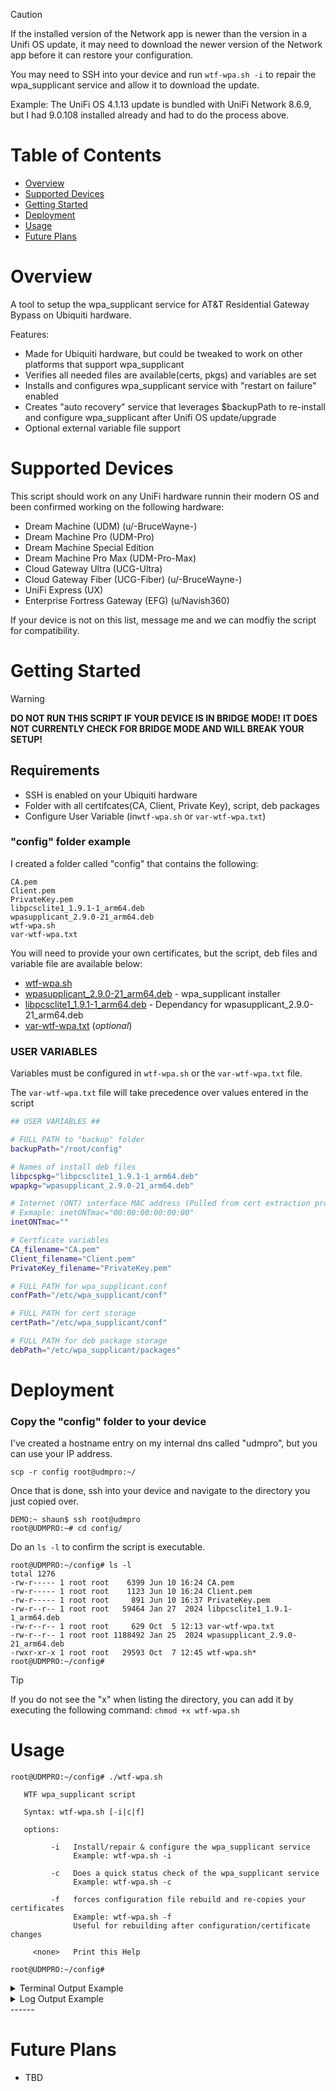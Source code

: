 > [!CAUTION]
> If the installed version of the Network app is newer than the version in a Unifi OS update, it may need to download the newer version of the Network app before it can restore your configuration.
> 
> You may need to SSH into your device and run ``` wtf-wpa.sh -i ``` to repair the wpa_supplicant service and allow it to download the update.
> 
> Example: The UniFi OS 4.1.13 update is bundled with UniFi Network 8.6.9, but I had 9.0.108 installed already and had to do the process above.
> 



# Table of Contents
- [Overview](#overview)
- [Supported Devices](#supported-devices)
- [Getting Started](#getting-started)
- [Deployment](#deployment)
- [Usage](#usage)
- [Future Plans](#future-plans)

# Overview
A tool to setup the wpa_supplicant service for AT&T Residential Gateway Bypass on Ubiquiti hardware.

Features:
- Made for Ubiquiti hardware, but could be tweaked to work on other platforms that support wpa_supplicant
- Verifies all needed files are available(certs, pkgs) and variables are set
- Installs and configures wpa_supplicant service with "restart on failure" enabled
- Creates "auto recovery" service that leverages $backupPath to re-install and configure wpa_supplicant after Unifi OS update/upgrade
- Optional external variable file support

# Supported Devices
This script should work on any UniFi hardware runnin their modern OS and been confirmed working on the following hardware:
- Dream Machine (UDM) (u/-BruceWayne-)
- Dream Machine Pro (UDM-Pro)
- Dream Machine Special Edition
- Dream Machine Pro Max (UDM-Pro-Max)
- Cloud Gateway Ultra (UCG-Ultra)
- Cloud Gateway Fiber (UCG-Fiber) (u/-BruceWayne-)
- UniFi Express (UX)
- Enterprise Fortress Gateway (EFG) (u/Navish360)

If your device is not on this list, message me and we can modfiy the script for compatibility.

# Getting Started
> [!WARNING]
>
> **DO NOT RUN THIS SCRIPT IF YOUR DEVICE IS IN BRIDGE MODE!**
> **IT DOES NOT CURRENTLY CHECK FOR BRIDGE MODE AND WILL BREAK YOUR SETUP!**

## Requirements
- SSH is enabled on your Ubiquiti hardware
- Folder with all certifcates(CA, Client, Private Key), script, deb packages
- Configure User Variable (in```wtf-wpa.sh``` or ```var-wtf-wpa.txt```)

### "config" folder example
I created a folder called "config" that contains the following:
```shell
CA.pem
Client.pem
PrivateKey.pem
libpcsclite1_1.9.1-1_arm64.deb
wpasupplicant_2.9.0-21_arm64.deb
wtf-wpa.sh
var-wtf-wpa.txt
```
You will need to provide your own certificates, but the script, deb files and variable file are available below:
- [wtf-wpa.sh](wtf-wpa.sh)
- [wpasupplicant_2.9.0-21_arm64.deb](deb%20packages/wpasupplicant_2.9.0-21_arm64.deb) - wpa_supplicant installer
- [libpcsclite1_1.9.1-1_arm64.deb](deb%20packages/libpcsclite1_1.9.1-1_arm64.deb) - Dependancy for wpasupplicant_2.9.0-21_arm64.deb
- [var-wtf-wpa.txt](var-wtf-wpa.txt) (_optional_)

### USER VARIABLES
Variables must be configured in ```wtf-wpa.sh``` or the ```var-wtf-wpa.txt``` file.

The ```var-wtf-wpa.txt``` file will take precedence over values entered in the script
 ```bash
## USER VARIABLES ##

# FULL PATH to "backup" folder
backupPath="/root/config"

# Names of install deb files
libpcspkg="libpcsclite1_1.9.1-1_arm64.deb"
wpapkg="wpasupplicant_2.9.0-21_arm64.deb"

# Internet (ONT) interface MAC address (Pulled from cert extraction process)
# Exmaple: inetONTmac="00:00:00:00:00:00"
inetONTmac=""

# Certficate variables
CA_filename="CA.pem"
Client_filename="Client.pem"
PrivateKey_filename="PrivateKey.pem"

# FULL PATH for wpa_supplicant.conf
confPath="/etc/wpa_supplicant/conf"

# FULL PATH for cert storage
certPath="/etc/wpa_supplicant/conf"

# FULL PATH for deb package storage
debPath="/etc/wpa_supplicant/packages"
```
# Deployment

### Copy the "config" folder to your device
I've created a hostname entry on my internal dns called "udmpro", but you can use your IP address.

```scp -r config root@udmpro:~/```

Once that is done, ssh into your device and navigate to the directory you just copied over.
```
DEMO:~ shaun$ ssh root@udmpro
root@UDMPRO:~# cd config/
```

Do an ```ls -l``` to confirm the script is executable.
```shell
root@UDMPRO:~/config# ls -l
total 1276
-rw-r----- 1 root root    6399 Jun 10 16:24 CA.pem
-rw-r----- 1 root root    1123 Jun 10 16:24 Client.pem
-rw-r----- 1 root root     891 Jun 10 16:37 PrivateKey.pem
-rw-r--r-- 1 root root   59464 Jan 27  2024 libpcsclite1_1.9.1-1_arm64.deb
-rw-r--r-- 1 root root     629 Oct  5 12:13 var-wtf-wpa.txt
-rw-r--r-- 1 root root 1188492 Jan 25  2024 wpasupplicant_2.9.0-21_arm64.deb
-rwxr-xr-x 1 root root   29593 Oct  7 12:45 wtf-wpa.sh*
root@UDMPRO:~/config#
```
> [!TIP]
>
>If you do not see the "x" when listing the directory, you can add it by executing the following command:
> ```chmod +x wtf-wpa.sh```

# Usage
```shell
root@UDMPRO:~/config# ./wtf-wpa.sh
 
   WTF wpa_supplicant script

   Syntax: wtf-wpa.sh [-i|c|f]

   options: 

         -i   Install/repair & configure the wpa_supplicant service
              Example: wtf-wpa.sh -i

         -c   Does a quick status check of the wpa_supplicant service
              Example: wtf-wpa.sh -c

         -f   forces configuration file rebuild and re-copies your certificates
              Example: wtf-wpa.sh -f
              Useful for rebuilding after configuration/certificate changes

     <none>   Print this Help

root@UDMPRO:~/config# 
```

<details>
<summary>Terminal Output Example</summary>
<img width="1193" alt="output" src="https://github.com/user-attachments/assets/eea8ad2a-5f50-47fe-b784-ba475a2f1da4" />
</details>

<details>
<summary>Log Output Example</summary>
  
```shell
[2025-04-10 18:08:35] - *** Logging to: log-wtf-wpa.log ***
[2025-04-10 18:08:35] - *** VERIFICATION MODE ***
[2025-04-10 18:08:35] - *** Checking for variables ***
[2025-04-10 18:08:35] - INFO: Found - var-file: /root/config/var-wtf-wpa.txt
[2025-04-10 18:08:35] - INFO: Found - backupPath: /root/config
[2025-04-10 18:08:35] - INFO: Found - libpcspkg: libpcsclite1_1.9.1-1_arm64.deb
[2025-04-10 18:08:35] - INFO: Found - wpapkg: wpasupplicant_2.9.0-21_arm64.deb
[2025-04-10 18:08:35] - INFO: Found - inetONTmac: 12:34:56:78:AB:CD
[2025-04-10 18:08:35] - INFO: Found - backupPath: /root/config
[2025-04-10 18:08:35] - INFO: Found - CA_filename: CA.pem
[2025-04-10 18:08:35] - INFO: Found - Client_filename: Client.pem
[2025-04-10 18:08:35] - INFO: Found - PrivateKey_filename: PrivateKey.pem
[2025-04-10 18:08:35] - INFO: Found - confPath: /etc/wpa_supplicant/conf
[2025-04-10 18:08:35] - INFO: Found - certPath: /etc/wpa_supplicant/conf
[2025-04-10 18:08:35] - INFO: Found - debPath: /etc/wpa_supplicant/packages
[2025-04-10 18:08:35] - *** Checking Hardware ***
[2025-04-10 18:08:35] - INFO: Hardware - UniFi Dream Machine Pro
[2025-04-10 18:08:35] - INFO: WAN Interface: eth8
[2025-04-10 18:08:35] - INFO: Override WAN Interface: eth8
[2025-04-10 18:08:35] - INFO: Compare WAN Interface: MATCHED
[2025-04-10 18:08:35] - *** Checking for required directories ***
[2025-04-10 18:08:35] - INFO: Found - Backup Path: /root/config
[2025-04-10 18:08:35] - INFO: Found - debPath: /etc/wpa_supplicant/packages
[2025-04-10 18:08:35] - INFO: Found - certPath: /etc/wpa_supplicant/conf
[2025-04-10 18:08:35] - INFO: Found - confPath: /etc/wpa_supplicant/conf
[2025-04-10 18:08:35] - INFO: Found - override: /etc/systemd/system/wpa_supplicant.service.d
[2025-04-10 18:08:35] - *** Checking for required deb packages ***
[2025-04-10 18:08:35] - INFO: Found - deb_pkg: /etc/wpa_supplicant/packages/libpcsclite1_1.9.1-1_arm64.deb
[2025-04-10 18:08:35] - INFO: Found - deb_pkg: /etc/wpa_supplicant/packages/wpasupplicant_2.9.0-21_arm64.deb
[2025-04-10 18:08:35] - *** Checking for required certificates ***
[2025-04-10 18:08:35] - INFO: Found - CA: /etc/wpa_supplicant/conf/CA.pem
[2025-04-10 18:08:35] - INFO: Found - Client: /etc/wpa_supplicant/conf/Client.pem
[2025-04-10 18:08:35] - INFO: Found - PrivateKey: /etc/wpa_supplicant/conf/PrivateKey.pem
[2025-04-10 18:08:35] - *** Checking for wpa_supplicant conf files ***
[2025-04-10 18:08:35] - INFO: Found - wpa_conf: /etc/wpa_supplicant/conf/wpa_supplicant.conf
[2025-04-10 18:08:35] - INFO: Found - override: /etc/systemd/system/wpa_supplicant.service.d/override.conf
[2025-04-10 18:08:35] - *** Checking wpa_supplicant service ***
[2025-04-10 18:08:35] - INFO: wpa_supplicant installed: 2:2.9.0-21
[2025-04-10 18:08:35] - INFO: wpa_supplicant is active
[2025-04-10 18:08:35] - INFO: wpa_supplicant is enabled
[2025-04-10 18:08:35] - *** Checking recovery service ***
[2025-04-10 18:08:35] - INFO: wtf-wpa.service is enabled
[2025-04-10 18:08:35] - *** Testing connection to google.com:80 ***
[2025-04-10 18:08:35] - INFO: Attempt 1/3: netcat google.com:80 SUCCESSFUL
[2025-04-10 18:08:35] - *** Process complete ***

```
</details>
------


# Future Plans
- TBD
